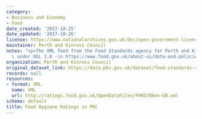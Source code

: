 ```yaml
---
category:
- Business and Economy
- Food
date_created: '2017-10-25'
date_updated: '2017-10-26'
license: https://www.nationalarchives.gov.uk/doc/open-government-licence/version/3/
maintainer: Perth and Kinross Council
notes: "<p>The XML feed from the Food Standards agency for Perth and Kinross. Licensed\
  \ under OGL 3.0 -\n https://www.food.gov.uk/about-us/data-and-policies/aboutsite/termsandconditions/fhrs-data-usage-open-government-licence-and-disclaimer</p>"
organization: Perth and Kinross Council
original_dataset_link: https://data.pkc.gov.uk/dataset/food-standards-scotland-feed
records: null
resources:
- format: XML
  name: XML
  url: http://ratings.food.gov.uk/OpenDataFiles/FHRS786en-GB.xml
schema: default
title: Food Hygiene Ratings in PKC
---
```

